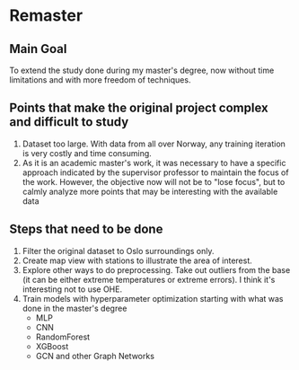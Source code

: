 # Remaster
## Main Goal
To extend the study done during my master's degree, now without time limitations and with more freedom of techniques.

## Points that make the original project complex and difficult to study
1. Dataset too large. With data from all over Norway, any training iteration is very costly and time consuming.
2. As it is an academic master's work, it was necessary to have a specific approach indicated by the supervisor professor to maintain the focus of the work. However, the objective now will not be to "lose focus", but to calmly analyze more points that may be interesting with the available data

## Steps that need to be done
1. Filter the original dataset to Oslo surroundings only.
2. Create map view with stations to illustrate the area of interest.
3. Explore other ways to do preprocessing. Take out outliers from the base (it can be either extreme temperatures or extreme errors). I think it's interesting not to use OHE.
4. Train models with hyperparameter optimization starting with what was done in the master's degree
    * MLP
    * CNN
    * RandomForest
    * XGBoost
    * GCN and other Graph Networks
